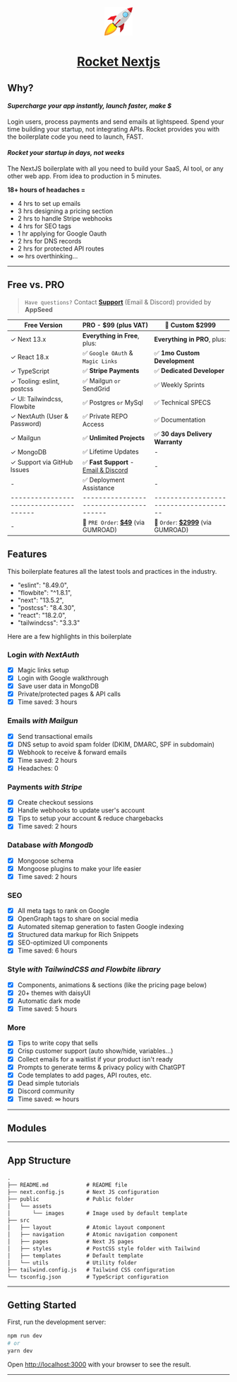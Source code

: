 <div align="center">
    <a href="https://rocket.nextjs.com">
        <img src="https://github.com/app-generator/rocket-nextjs/blob/main/src/app/favicon.ico" width="64" height="64" alt="Rocket Icon">
    </a>
    <h1>
        <a href="https://rocket.nextjs.com">
            Rocket Nextjs
        </a>
    </h1>
</div>

## Why?

#### ***Supercharge your app instantly, launch faster, make $***
Login users, process payments and send emails at lightspeed. Spend your time building your startup, not integrating APIs. Rocket provides you with the boilerplate code you need to launch, FAST. <br />

#### ***Rocket your startup in days, not weeks*** 
The NextJS boilerplate with all you need to build your SaaS, AI tool, or any other web app. From idea to production in 5 minutes.

**18+ hours of headaches =**
 - 4 hrs to set up emails
 - 3 hrs designing a pricing section
 - 2 hrs to handle Stripe webhooks
 - 4 hrs for SEO tags
 - 1 hr applying for Google Oauth
 - 2 hrs for DNS records
 - 2 hrs for protected API routes
 - ∞ hrs overthinking...

 ----

## Free vs. PRO 

> `Have questions?` Contact **[Support](https://appseed.us/support/)** (Email & Discord) provided by **AppSeed**

| Free Version                            | PRO - $99 (plus VAT)                    | 🚀 Custom $2999             |  
| --------------------------------------| --------------------------------------| --------------------------------------|
| ✓ Next 13.x                             | **Everything in Free**, plus:           | **Everything in PRO**, plus:                |
| ✓ React 18.x                            | ✅ `Google OAuth` & `Magic Links`        | ✅ **1mo Custom Development**       | 
| ✓ TypeScript                            | ✅ **Stripe Payments**                   | ✅ **Dedicated Developer**   |
| ✓ Tooling: eslint, postcss              | ✅ Mailgun `or` SendGrid                 | ✅ Weekly Sprints      |
| ✓ UI: Tailwindcss, Flowbite             | ✅ Postgres `or` MySql      | ✅ Technical SPECS             |
| ✓ NextAuth (User & Password)            | ✅ Private REPO Access                   | ✅ Documentation                        |
| ✓ Mailgun                               | ✅ **Unlimited Projects**                | ✅ **30 days Delivery Warranty**   |
| ✓ MongoDB                               | ✅ Lifetime Updates                      | -                                      |
| ✓ Support via GitHub Issues             | ✅ **Fast Support** - [Email & Discord](https://appseed.us/support/)     | -                                      |
| -                                       | ✅ Deployment Assistance                 | -                                      |
| --------------------------------------| --------------------------------------| --------------------------------------|
| -                                       | 🛒 `PRE Order`: **[$49](https://appseed.gumroad.com/l/rocket-nextjs)** (via GUMROAD)         | 🛒 `Order`: **[$2999](https://appseed.gumroad.com/l/rocket-nextjs-custom)** (via GUMROAD)              |   

## Features
This boilerplate features all the latest tools and practices in the industry.
 - "eslint": "8.49.0",
 - "flowbite": "^1.8.1",
 - "next": "13.5.2",
 - "postcss": "8.4.30",
 - "react": "18.2.0",
 - "tailwindcss": "3.3.3"
 
 Here are a few highlights in this boilerplate
### Login *with NextAuth*
 - [x] Magic links setup
 - [x] Login with Google walkthrough
 - [x] Save user data in MongoDB
 - [x] Private/protected pages & API calls
 - [x] Time saved: 3 hours
### Emails *with Mailgun*
 - [x] Send transactional emails
 - [x] DNS setup to avoid spam folder (DKIM, DMARC, SPF in subdomain)
 - [x] Webhook to receive & forward emails
 - [x] Time saved: 2 hours
 - [x] Headaches: 0
 ### Payments *with Stripe*
 - [x] Create checkout sessions
 - [x] Handle webhooks to update user's account
 - [x] Tips to setup your account & reduce chargebacks
 - [x] Time saved: 2 hours
 ### Database *with Mongodb*
 - [x] Mongoose schema
 - [x] Mongoose plugins to make your life easier
 - [x] Time saved: 2 hours
 ### SEO
 - [x] All meta tags to rank on Google
 - [x] OpenGraph tags to share on social media
 - [x] Automated sitemap generation to fasten Google indexing
 - [x] Structured data markup for Rich Snippets
 - [x] SEO-optimized UI components
 - [x] Time saved: 6 hours
 ### Style *with TailwindCSS and Flowbite library*
 - [x] Components, animations & sections (like the pricing page below)
 - [x] 20+ themes with daisyUI
 - [x] Automatic dark mode
 - [x] Time saved: 5 hours
 ### More
 - [x] Tips to write copy that sells
 - [x] Crisp customer support (auto show/hide, variables...)
 - [x] Collect emails for a waitlist if your product isn't ready
 - [x] Prompts to generate terms & privacy policy with ChatGPT
 - [x] Code templates to add pages, API routes, etc.
 - [x] Dead simple tutorials
 - [x] Discord community
 - [x] Time saved: ∞ hours

----

## Modules

----

## App Structure
```
.
├── README.md            # README file
├── next.config.js       # Next JS configuration
├── public               # Public folder
│   └── assets
│       └── images       # Image used by default template
├── src
│   ├── layout           # Atomic layout component
│   ├── navigation       # Atomic navigation component
│   ├── pages            # Next JS pages
│   ├── styles           # PostCSS style folder with Tailwind
│   ├── templates        # Default template
│   └── utils            # Utility folder
├── tailwind.config.js   # Tailwind CSS configuration
└── tsconfig.json        # TypeScript configuration
```
----

## Getting Started

First, run the development server:

```bash
npm run dev
# or
yarn dev
```

Open [http://localhost:3000](http://localhost:3000) with your browser to see the result.

----

